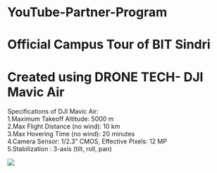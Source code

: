 # YouTube-Partner-Program

# Official Campus Tour of BIT Sindri
# Created using DRONE TECH- DJI Mavic Air
 Specifications of DJI Mavic Air:
<br> 1.Maximum Takeoff Altitude: 5000 m
<br>2.Max Flight Distance (no wind):	10 km
<br> 3.Max Hovering Time (no wind):	20 minutes
<br> 4.Camera Sensor:	1/2.3” CMOS, Effective Pixels: 12 MP
<br> 5.Stabilization	: 3-axis (tilt, roll, pan)

[![](https://img.youtube.com/vi/7wQ9V7mBY0o/0.jpg)](https://www.youtube.com/channel/UCAJDxZ9XUbcc8e866VvQmRQ)
